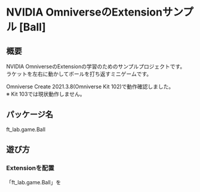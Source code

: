 # NVIDIA OmniverseのExtensionサンプル [Ball]

## 概要

NVIDIA OmniverseのExtensionの学習のためのサンプルプロジェクトです。     
ラケットを左右に動かしてボールを打ち返すミニゲームです。     

Omniverse Create 2021.3.8(Omniverse Kit 102)で動作確認しました。    
※ Kit 103では現状動作しません。     

## パッケージ名

ft_lab.game.Ball

## 遊び方

### Extensionを配置

「ft_lab.game.Ball」を